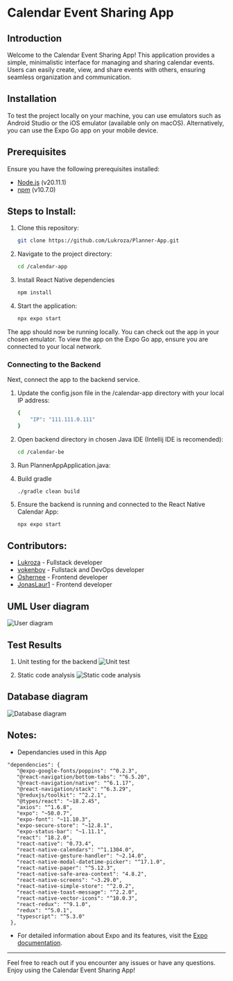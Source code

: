 # Calendar Event Sharing App

## Introduction
Welcome to the Calendar Event Sharing App! This application provides a simple, minimalistic interface for managing and sharing calendar events. Users can easily create, view, and share events with others, ensuring seamless organization and communication.

## Installation

To test the project locally on your machine, you can use emulators such as Android Studio or the iOS emulator (available only on macOS). Alternatively, you can use the Expo Go app on your mobile device.

## Prerequisites

Ensure you have the following prerequisites installed:

- [Node.js](https://nodejs.org/) (v20.11.1)
- [npm](https://www.npmjs.com/) (v10.7.0)

## Steps to Install:

1. Clone this repository:
   ```sh
   git clone https://github.com/Lukroza/Planner-App.git

2. Navigate to the project directory:
    ```sh
    cd /calendar-app
3. Install React Native dependencies
    ```sh
    npm install
4. Start the application:
    ```sh
    npx expo start
The app should now be running locally. You can check out the app in your chosen emulator. To view the app on the Expo Go app, ensure you are connected to your local network.

### Connecting to the Backend 
Next, connect the app to the backend service.
1. Update the config.json file in the /calendar-app directory with your local IP address:
    ```sh
    {
        "IP": "111.111.0.111"
    }
2. Open backend directory in chosen Java IDE (Intellij IDE is recomended):
   ```sh
   cd /calendar-be

3. Run PlannerAppApplication.java:

4. Build gradle
    ```
    ./gradle clean build
5. Ensure the backend is running and connected to the React Native Calendar App:
    ```sh
    npx expo start

## Contributors:
- [Lukroza](https://github.com/Lukroza) - Fullstack developer
- [vokenboy](https://github.com/vokenboy) - Fullstack and DevOps developer
- [Oshernee](https://github.com/Oshernee) - Frontend developer
- [JonasLaur1](https://github.com/JonasLaur1) - Frontend developer

## UML User diagram
  ![User diagram](calendar-app/assets/diagram.png)

## Test Results
1. Unit testing for the backend
  ![Unit test](calendar-app/assets/unit.png)

2. Static code analysis
  ![Static code analysis](calendar-app/assets/static.png)

## Database diagram
  ![Database diagram](calendar-app/assets/database.png)

## Notes:
- Dependancies used in this App
 ```
"dependencies": {
    "@expo-google-fonts/poppins": "^0.2.3",
    "@react-navigation/bottom-tabs": "^6.5.20",
    "@react-navigation/native": "^6.1.17",
    "@react-navigation/stack": "^6.3.29",
    "@reduxjs/toolkit": "^2.2.1",
    "@types/react": "~18.2.45",
    "axios": "^1.6.8",
    "expo": "~50.0.7",
    "expo-font": "~11.10.3",
    "expo-secure-store": "~12.8.1",
    "expo-status-bar": "~1.11.1",
    "react": "18.2.0",
    "react-native": "0.73.4",
    "react-native-calendars": "^1.1304.0",
    "react-native-gesture-handler": "~2.14.0",
    "react-native-modal-datetime-picker": "^17.1.0",
    "react-native-paper": "^5.12.3",
    "react-native-safe-area-context": "4.8.2",
    "react-native-screens": "~3.29.0",
    "react-native-simple-store": "^2.0.2",
    "react-native-toast-message": "^2.2.0",
    "react-native-vector-icons": "^10.0.3",
    "react-redux": "^9.1.0",
    "redux": "^5.0.1",
    "typescript": "^5.3.0"
  },
  ```
- For detailed information about Expo and its features, visit the [Expo documentation](https://docs.expo.dev/).

---

Feel free to reach out if you encounter any issues or have any questions. Enjoy using the Calendar Event Sharing App!
